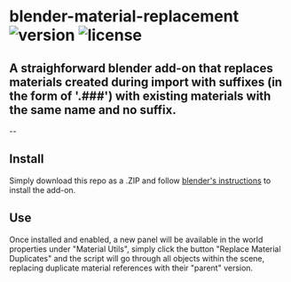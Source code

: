 # blender-material-replacement ![version](https://img.shields.io/badge/version-1.0.0-darkgreen) ![license](https://img.shields.io/badge/license-MIT-black.svg)
## A straighforward blender add-on that replaces materials created during import with suffixes (in the form of '.###') with existing materials with the same name and no suffix.

--
## Install
Simply download this repo as a .ZIP and follow [blender's instructions](https://docs.blender.org/manual/en/latest/editors/preferences/addons.html) to install the add-on.

## Use
Once installed and enabled, a new panel will be available in the world properties under "Material Utils", simply click the button "Replace Material Duplicates" and the script will go through all objects within the scene, replacing duplicate material references with their "parent" version.
